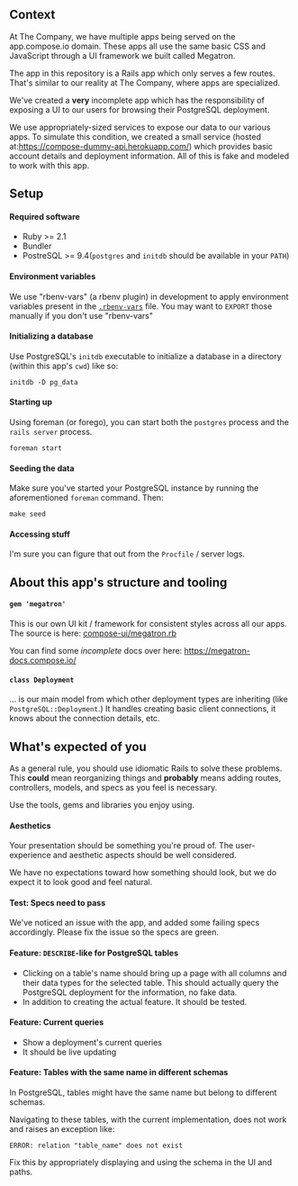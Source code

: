 ## Context

At The Company, we have multiple apps being served on the app.compose.io domain. These apps all use the same basic CSS and JavaScript through a UI framework we built called Megatron.

The app in this repository is a Rails app which only serves a few routes. That's similar to our reality at The Company, where apps are specialized.

We've created a **very** incomplete app which has the responsibility of exposing a UI to our users for browsing their PostgreSQL deployment.

We use appropriately-sized services to expose our data to our various apps. To simulate this condition, we created a small service (hosted at:https://compose-dummy-api.herokuapp.com/) which provides basic account details and deployment information. All of this is fake and modeled to work with this app.

## Setup

#### Required software

- Ruby >= 2.1
- Bundler
- PostreSQL >= 9.4(`postgres` and `initdb` should be available in your `PATH`)

#### Environment variables

We use "rbenv-vars" (a rbenv plugin) in development to apply environment variables present in the [`.rbenv-vars`](.rbenv-vars) file. You may want to `EXPORT` those manually if you don't use "rbenv-vars"

#### Initializing a database

Use PostgreSQL's `initdb` executable to initialize a database in a directory (within this app's `cwd`) like so:

```
initdb -D pg_data
```

#### Starting up

Using foreman (or forego), you can start both the `postgres` process and the `rails server` process.

```
foreman start
```

#### Seeding the data

Make sure you've started your PostgreSQL instance by running the aforementioned `foreman` command. Then:

```
make seed
```

#### Accessing stuff

I'm sure you can figure that out from the `Procfile` / server logs.

## About this app's structure and tooling

#### `gem 'megatron'`

This is our own UI kit / framework for consistent styles across all our apps. The source is here: [compose-ui/megatron.rb](https://github.com/compose-ui/megatron.rb)

You can find some *incomplete* docs over here: https://megatron-docs.compose.io/

#### `class Deployment`

... is our main model from which other deployment types are inheriting (like `PostgreSQL::Deployment`.) It handles creating basic client connections, it knows about the connection details, etc.

## What's expected of you

As a general rule, you should use idiomatic Rails to solve these problems. This **could** mean reorganizing things and **probably** means adding routes, controllers, models, and specs as you feel is necessary.

Use the tools, gems and libraries you enjoy using.

#### Aesthetics

Your presentation should be something you're proud of. The user-experience and aesthetic aspects should be well considered.

We have no expectations toward how something should look, but we do expect it to look good and feel natural.

#### Test: Specs need to pass

We've noticed an issue with the app, and added some failing specs accordingly. Please fix the issue so the specs are green.

#### Feature: `DESCRIBE`-like for PostgreSQL tables

- Clicking on a table's name should bring up a page with all columns and their data types for the selected table. This should actually query the PostgreSQL deployment for the information, no fake data.
- In addition to creating the actual feature. It should be tested.

#### Feature: Current queries

- Show a deployment's current queries
- It should be live updating

#### Feature: Tables with the same name in different schemas

In PostgreSQL, tables might have the same name but belong to different schemas.

Navigating to these tables, with the current implementation, does not work and raises an exception like:

```
ERROR: relation "table_name" does not exist
```

Fix this by appropriately displaying and using the schema in the UI and paths.
